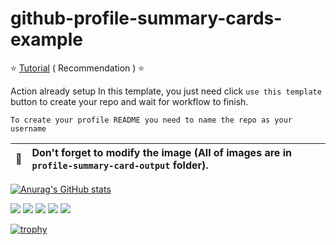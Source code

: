 # github-profile-summary-cards-example

:star: [Tutorial](https://github.com/vn7n24fzkq/github-profile-summary-cards/wiki/Toturial) ( Recommendation ) :star:

Action already setup In this template, you just need click `use this template` button to create your repo and wait for workflow to finish.

```To create your profile README you need to name the repo as your username```

| :bell: | Don't forget to modify the image (All of images are in `profile-summary-card-output` folder). |
| :-------: | :-------------------------------------------------------------------------------------------------------- |


[![Anurag's GitHub stats](https://github-readme-stats.vercel.app/api?username=Densuke-fitness&theme=onedark)](https://github.com/Densuke-fitness/github-readme-stats)

![](https://raw.githubusercontent.com/Densuke-fitness/Densuke-fitness/main/profile-summary-card-output/github_dark/0-profile-details.svg)
![](https://raw.githubusercontent.com/Densuke-fitness/Densuke-fitness/main/profile-summary-card-output/github_dark/1-repos-per-language.svg)
![](https://raw.githubusercontent.com/Densuke-fitness/Densuke-fitness/main/profile-summary-card-output/github_dark/2-most-commit-language.svg)
![](https://raw.githubusercontent.com/Densuke-fitness/Densuke-fitness/main/profile-summary-card-output/github_dark/3-stats.svg)
![](https://raw.githubusercontent.com/Densuke-fitness/Densuke-fitness/main/profile-summary-card-output/github_dark/4-productive-time.svg)

[![trophy](https://github-profile-trophy.vercel.app/?username=Densuke-fitness&theme=onedark)](https://github.com/Densuke-fitness/github-profile-trophy)

